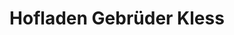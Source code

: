---
title: "Hofladen Gebrüder Kless"
url: /rheinstetten/hofladen-gebrueder-kless/
shop: Hofladen
---